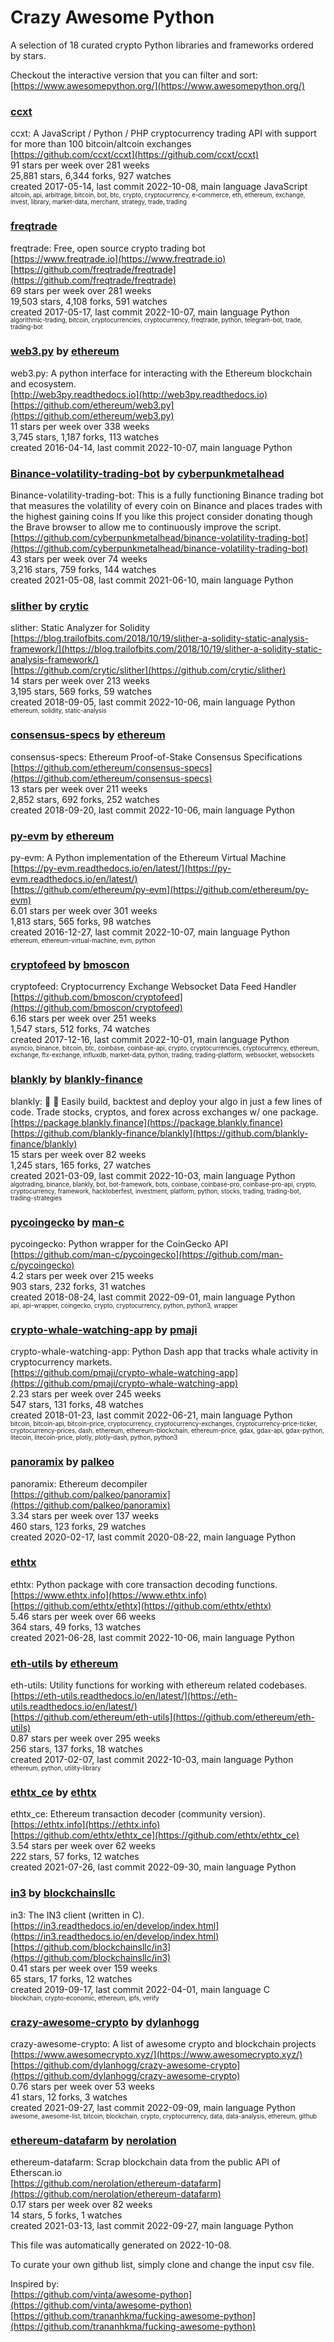 # Crazy Awesome Python
A selection of 18 curated crypto Python libraries and frameworks ordered by stars.  

Checkout the interactive version that you can filter and sort: 
[https://www.awesomepython.org/](https://www.awesomepython.org/)  


### [ccxt](https://github.com/ccxt/ccxt)  
ccxt: A JavaScript / Python / PHP cryptocurrency trading API with support for more than 100 bitcoin/altcoin exchanges  
[https://github.com/ccxt/ccxt](https://github.com/ccxt/ccxt)  
91 stars per week over 281 weeks  
25,881 stars, 6,344 forks, 927 watches  
created 2017-05-14, last commit 2022-10-08, main language JavaScript  
<sub><sup>altcoin, api, arbitrage, bitcoin, bot, btc, crypto, cryptocurrency, e-commerce, eth, ethereum, exchange, invest, library, market-data, merchant, strategy, trade, trading</sup></sub>


### [freqtrade](https://github.com/freqtrade/freqtrade)  
freqtrade: Free, open source crypto trading bot  
[https://www.freqtrade.io](https://www.freqtrade.io)  
[https://github.com/freqtrade/freqtrade](https://github.com/freqtrade/freqtrade)  
69 stars per week over 281 weeks  
19,503 stars, 4,108 forks, 591 watches  
created 2017-05-17, last commit 2022-10-07, main language Python  
<sub><sup>algorithmic-trading, bitcoin, cryptocurrencies, cryptocurrency, freqtrade, python, telegram-bot, trade, trading-bot</sup></sub>


### [web3.py](https://github.com/ethereum/web3.py) by [ethereum](https://github.com/ethereum)  
web3.py: A python interface for interacting with the Ethereum blockchain and ecosystem.  
[http://web3py.readthedocs.io](http://web3py.readthedocs.io)  
[https://github.com/ethereum/web3.py](https://github.com/ethereum/web3.py)  
11 stars per week over 338 weeks  
3,745 stars, 1,187 forks, 113 watches  
created 2016-04-14, last commit 2022-10-07, main language Python  


### [Binance-volatility-trading-bot](https://github.com/cyberpunkmetalhead/binance-volatility-trading-bot) by [cyberpunkmetalhead](https://github.com/cyberpunkmetalhead)  
Binance-volatility-trading-bot: This is a fully functioning Binance trading bot that measures the volatility of every coin on Binance and places trades with the highest gaining coins If you like this project consider donating though the Brave browser to allow me to continuously improve the script.  
[https://github.com/cyberpunkmetalhead/binance-volatility-trading-bot](https://github.com/cyberpunkmetalhead/binance-volatility-trading-bot)  
43 stars per week over 74 weeks  
3,216 stars, 759 forks, 144 watches  
created 2021-05-08, last commit 2021-06-10, main language Python  


### [slither](https://github.com/crytic/slither) by [crytic](https://github.com/crytic)  
slither: Static Analyzer for Solidity  
[https://blog.trailofbits.com/2018/10/19/slither-a-solidity-static-analysis-framework/](https://blog.trailofbits.com/2018/10/19/slither-a-solidity-static-analysis-framework/)  
[https://github.com/crytic/slither](https://github.com/crytic/slither)  
14 stars per week over 213 weeks  
3,195 stars, 569 forks, 59 watches  
created 2018-09-05, last commit 2022-10-06, main language Python  
<sub><sup>ethereum, solidity, static-analysis</sup></sub>


### [consensus-specs](https://github.com/ethereum/consensus-specs) by [ethereum](https://github.com/ethereum)  
consensus-specs: Ethereum Proof-of-Stake Consensus Specifications  
[https://github.com/ethereum/consensus-specs](https://github.com/ethereum/consensus-specs)  
13 stars per week over 211 weeks  
2,852 stars, 692 forks, 252 watches  
created 2018-09-20, last commit 2022-10-06, main language Python  


### [py-evm](https://github.com/ethereum/py-evm) by [ethereum](https://github.com/ethereum)  
py-evm: A Python implementation of the Ethereum Virtual Machine  
[https://py-evm.readthedocs.io/en/latest/](https://py-evm.readthedocs.io/en/latest/)  
[https://github.com/ethereum/py-evm](https://github.com/ethereum/py-evm)  
6.01 stars per week over 301 weeks  
1,813 stars, 565 forks, 98 watches  
created 2016-12-27, last commit 2022-10-07, main language Python  
<sub><sup>ethereum, ethereum-virtual-machine, evm, python</sup></sub>


### [cryptofeed](https://github.com/bmoscon/cryptofeed) by [bmoscon](https://github.com/bmoscon)  
cryptofeed: Cryptocurrency Exchange Websocket Data Feed Handler  
[https://github.com/bmoscon/cryptofeed](https://github.com/bmoscon/cryptofeed)  
6.16 stars per week over 251 weeks  
1,547 stars, 512 forks, 74 watches  
created 2017-12-16, last commit 2022-10-01, main language Python  
<sub><sup>asyncio, binance, bitcoin, btc, coinbase, coinbase-api, crypto, cryptocurrencies, cryptocurrency, ethereum, exchange, ftx-exchange, influxdb, market-data, python, trading, trading-platform, websocket, websockets</sup></sub>


### [blankly](https://github.com/blankly-finance/blankly) by [blankly-finance](https://github.com/blankly-finance)  
blankly: 🚀 💸  Easily build, backtest and deploy your algo in just a few lines of code. Trade stocks, cryptos, and forex across exchanges w/ one package.  
[https://package.blankly.finance](https://package.blankly.finance)  
[https://github.com/blankly-finance/blankly](https://github.com/blankly-finance/blankly)  
15 stars per week over 82 weeks  
1,245 stars, 165 forks, 27 watches  
created 2021-03-09, last commit 2022-10-03, main language Python  
<sub><sup>algotrading, binance, blankly, bot, bot-framework, bots, coinbase, coinbase-pro, coinbase-pro-api, crypto, cryptocurrency, framework, hacktoberfest, investment, platform, python, stocks, trading, trading-bot, trading-strategies</sup></sub>


### [pycoingecko](https://github.com/man-c/pycoingecko) by [man-c](https://github.com/man-c)  
pycoingecko: Python wrapper for the CoinGecko API  
[https://github.com/man-c/pycoingecko](https://github.com/man-c/pycoingecko)  
4.2 stars per week over 215 weeks  
903 stars, 232 forks, 31 watches  
created 2018-08-24, last commit 2022-09-01, main language Python  
<sub><sup>api, api-wrapper, coingecko, crypto, cryptocurrency, python, python3, wrapper</sup></sub>


### [crypto-whale-watching-app](https://github.com/pmaji/crypto-whale-watching-app) by [pmaji](https://github.com/pmaji)  
crypto-whale-watching-app: Python Dash app that tracks whale activity in cryptocurrency markets.  
[https://github.com/pmaji/crypto-whale-watching-app](https://github.com/pmaji/crypto-whale-watching-app)  
2.23 stars per week over 245 weeks  
547 stars, 131 forks, 48 watches  
created 2018-01-23, last commit 2022-06-21, main language Python  
<sub><sup>bitcoin, bitcoin-api, bitcoin-price, cryptocurrency, cryptocurrency-exchanges, cryptocurrency-price-ticker, cryptocurrency-prices, dash, ethereum, ethereum-blockchain, ethereum-price, gdax, gdax-api, gdax-python, litecoin, litecoin-price, plotly, plotly-dash, python, python3</sup></sub>


### [panoramix](https://github.com/palkeo/panoramix) by [palkeo](https://github.com/palkeo)  
panoramix: Ethereum decompiler  
[https://github.com/palkeo/panoramix](https://github.com/palkeo/panoramix)  
3.34 stars per week over 137 weeks  
460 stars, 123 forks, 29 watches  
created 2020-02-17, last commit 2020-08-22, main language Python  


### [ethtx](https://github.com/ethtx/ethtx)  
ethtx: Python package with core transaction decoding functions.  
[https://www.ethtx.info](https://www.ethtx.info)  
[https://github.com/ethtx/ethtx](https://github.com/ethtx/ethtx)  
5.46 stars per week over 66 weeks  
364 stars, 49 forks, 13 watches  
created 2021-06-28, last commit 2022-10-06, main language Python  


### [eth-utils](https://github.com/ethereum/eth-utils) by [ethereum](https://github.com/ethereum)  
eth-utils: Utility functions for working with ethereum related codebases.  
[https://eth-utils.readthedocs.io/en/latest/](https://eth-utils.readthedocs.io/en/latest/)  
[https://github.com/ethereum/eth-utils](https://github.com/ethereum/eth-utils)  
0.87 stars per week over 295 weeks  
256 stars, 137 forks, 18 watches  
created 2017-02-07, last commit 2022-10-03, main language Python  
<sub><sup>ethereum, python, utility-library</sup></sub>


### [ethtx_ce](https://github.com/ethtx/ethtx_ce) by [ethtx](https://github.com/ethtx)  
ethtx_ce: Ethereum transaction decoder (community version).  
[https://ethtx.info](https://ethtx.info)  
[https://github.com/ethtx/ethtx_ce](https://github.com/ethtx/ethtx_ce)  
3.54 stars per week over 62 weeks  
222 stars, 57 forks, 12 watches  
created 2021-07-26, last commit 2022-09-30, main language Python  


### [in3](https://github.com/blockchainsllc/in3) by [blockchainsllc](https://github.com/blockchainsllc)  
in3: The IN3 client (written in C).  
[https://in3.readthedocs.io/en/develop/index.html](https://in3.readthedocs.io/en/develop/index.html)  
[https://github.com/blockchainsllc/in3](https://github.com/blockchainsllc/in3)  
0.41 stars per week over 159 weeks  
65 stars, 17 forks, 12 watches  
created 2019-09-17, last commit 2022-04-01, main language C  
<sub><sup>blockchain, crypto-economic, ethereum, ipfs, verify</sup></sub>


### [crazy-awesome-crypto](https://github.com/dylanhogg/crazy-awesome-crypto) by [dylanhogg](https://github.com/dylanhogg)  
crazy-awesome-crypto: A list of awesome crypto and blockchain projects  
[https://www.awesomecrypto.xyz/](https://www.awesomecrypto.xyz/)  
[https://github.com/dylanhogg/crazy-awesome-crypto](https://github.com/dylanhogg/crazy-awesome-crypto)  
0.76 stars per week over 53 weeks  
41 stars, 12 forks, 3 watches  
created 2021-09-27, last commit 2022-09-09, main language Python  
<sub><sup>awesome, awesome-list, bitcoin, blockchain, crypto, cryptocurrency, data, data-analysis, ethereum, github</sup></sub>


### [ethereum-datafarm](https://github.com/nerolation/ethereum-datafarm) by [nerolation](https://github.com/nerolation)  
ethereum-datafarm: Scrap blockchain data from the public API of Etherscan.io  
[https://github.com/nerolation/ethereum-datafarm](https://github.com/nerolation/ethereum-datafarm)  
0.17 stars per week over 82 weeks  
14 stars, 5 forks, 1 watches  
created 2021-03-13, last commit 2022-09-27, main language Python  


This file was automatically generated on 2022-10-08.  

To curate your own github list, simply clone and change the input csv file.  

Inspired by:  
[https://github.com/vinta/awesome-python](https://github.com/vinta/awesome-python)  
[https://github.com/trananhkma/fucking-awesome-python](https://github.com/trananhkma/fucking-awesome-python)  